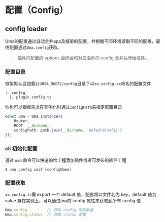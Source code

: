 # 配置（Config）

## config loader

Uma的配置通过自动合并app及框架的配置，并根据不同环境读取不同的配置，最终配置通过`Uma.config`获取。

> 插件的配置的 options 最终会和对应名称的 config 合并后传给插件。

### 配置目录

框架默认会加载`${URSA_ROOT}/config`目录下以`xx.config.xx`命名的配置文件

```
|- config
  |- plugin.config.ts
```

你也可以根据需求在实例化时通过`configPath`来指定配置目录

```ts
const uma = Uma.instance({
    Router,
    ROOT: __dirname,
    configPath: path.join(__dirname, 'defaultConfig')
});
```

### cli 初始化配置
通过 ```uma``` 命令可以快速的给工程添加插件或者可发布的插件工程
```shell
$ uma config init [configName]
```

### 配置获取

`xx.config.ts`需 export 一个 default 值，配置将以文件名为 key，default 值为 value 存在实例上，可以通过```Uma```的 config 属性来获取到所有 config 值

``` javascript
Uma.config         // 获取 config 所有数据
Uma.config.status  // 获取 status 配置
```

